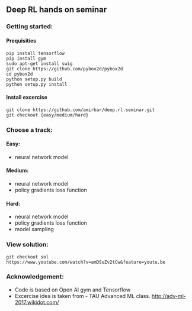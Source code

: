 ## Deep RL hands on seminar

### Getting started:
#### Prequisities
```
pip install tensorflow
pip install gym
sudo apt-get install swig
git clone https://github.com/pybox2d/pybox2d
cd pybox2d
python setup.py build
python setup.py install
```
#### Install excercise
```
git clone https://github.com/amirbar/deep.rl.seminar.git
git checkout {easy/medium/hard}
```


### Choose a track:

#### Easy:
* neural network model

#### Medium:
* neural network model
* policy gradients loss function

#### Hard:
* neural network model
* policy gradients loss function
* model sampling


### View solution:
```
git checkout sol
https://www.youtube.com/watch?v=amDSuZv2tCw&feature=youtu.be
```

### Acknowledgement:
* Code is based on Open AI gym and Tensorflow
* Excercise idea is taken from - TAU Advanced ML class. http://adv-ml-2017.wikidot.com/
